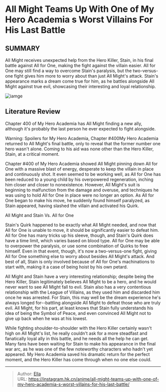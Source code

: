 # All Might Teams Up With One of My Hero Academia s Worst Villains For His Last Battle


## SUMMARY 



  All Might receives unexpected help from the Hero Killer, Stain, in his final battle against All for One, making the fight against the villain easier.   All for One may still find a way to overcome Stain&#39;s paralysis, but the two-versus-one fight gives him more to worry about than just All Might&#39;s attack.   Stain&#39;s appearance marks a dream come true for him, as he battles alongside All Might against true evil, showcasing their interesting and loyal relationship.  

![iamge](https://static1.srcdn.com/wordpress/wp-content/uploads/2023/09/mha-stain-all-might.jpg)

## Literature Review

Chapter 400 of My Hero Academia has All Might finding a new ally, although it&#39;s probably the last person he ever expected to fight alongside.




Warning: Spoilers for My Hero Academia, Chapter #400My Hero Academia returned to All Might&#39;s final battle, only to reveal that the former number one hero wasn&#39;t alone. Coming to his aid was none other than the Hero Killer, Stain, at a critical moment.




Chapter #400 of My Hero Academia showed All Might pinning down All for One with a massive blast of energy, desperate to keep the villain in place and continuously shot. It even seemed to be working well, as All for One has been reduced to a young child by his overpowered regeneration, inching him closer and closer to nonexistence. However, All Might&#39;s suit is beginning to malfunction from the damage and overuse, and techniques he was using to hold All for One in place were no longer an option. As All for One began to make his move, he suddenly found himself paralyzed, as Stain appeared, having slashed the villain and activated his Quirk.


 All Might and Stain Vs. All for One 
          

Stain&#39;s Quirk happened to be exactly what All Might needed, and now that All for One is unable to move, it should be significantly easier to defeat him. All for One has many tricks up his sleeve, though, and Stain&#39;s Quirk does have a time limit, which varies based on blood type. All for One may be able to overpower the paralysis, or use some combination of Quirks to free himself. Even in that event, though, it&#39;s now a two-versus-one fight, giving All for One something else to worry about besides All Might&#39;s attack. And best of all, Stain is only involved because of All for One&#39;s machinations to start with, making it a case of being hoist by his own petard.




All Might and Stain have a very interesting relationship; despite being the Hero Killer, Stain legitimately believes All Might to be a hero, and he would never want to see All Might fall to evil. Stain also has a very contentious relationship with the League of Villains, as they used him and discarded him once he was arrested. For Stain, this may well be the dream experience he&#39;s always longed for--battling alongside All Might to defeat those who are truly evil. All Might, for his part, at least knows that Stain fully understands his idea of being the Symbol of Peace, and even convinced All Might not to give up back when he was at his lowest.

While fighting shoulder-to-shoulder with the Hero Killer certainly wasn&#39;t high on All Might&#39;s list, he really couldn&#39;t ask for a more steadfast and fanatically loyal ally in this battle, and he needs all the help he can get. Many fans have been waiting for Stain to make his appearance in the final war arc, as he was one of the few noteworthy characters who hadn&#39;t yet appeared. My Hero Academia saved his dramatic return for the perfect moment, and the Hero Killer has come through when no one else could.






---

> Author: [Ella](https://instagram.hk.cn/)  
> URL: https://instagram.hk.cn/anime/all-might-teams-up-with-one-of-my-hero-academia-s-worst-villains-for-his-last-battle/  

